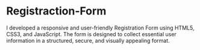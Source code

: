 # Registraction-Form
I developed a responsive and user-friendly Registration Form using HTML5, CSS3, and JavaScript. The form is designed to collect essential user information in a structured, secure, and visually appealing format.
